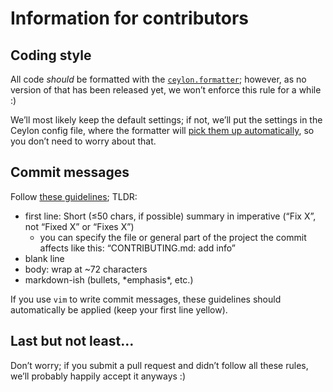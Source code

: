 Information for contributors
============================

Coding style
------------
All code *should* be formatted with the [`ceylon.formatter`](https://github.com/lucaswerkmeister/ceylon.formatter);
however, as no version of that has been released yet, we won’t enforce this rule for a while :)

We’ll most likely keep the default settings;
if not, we’ll put the settings in the Ceylon config file, where the formatter will [pick them up automatically](https://github.com/lucaswerkmeister/ceylon.formatter/issues/32), so you don’t need to worry about that.

Commit messages
---------------
Follow [these guidelines](http://tbaggery.com/2008/04/19/a-note-about-git-commit-messages.html); TLDR:
* first line: Short (≤50 chars, if possible) summary in imperative (“Fix X”, not “Fixed X” or “Fixes X”)
  * you can specify the file or general part of the project the commit affects like this: “CONTRIBUTING.md: add info”
* blank line
* body: wrap at ~72 characters
* markdown-ish (bullets, \*emphasis\*, etc.)

If you use `vim` to write commit messages, these guidelines should automatically be applied (keep your first line yellow).

Last but not least…
-------------------
Don’t worry; if you submit a pull request and didn’t follow all these rules, we’ll probably happily accept it anyways :)
